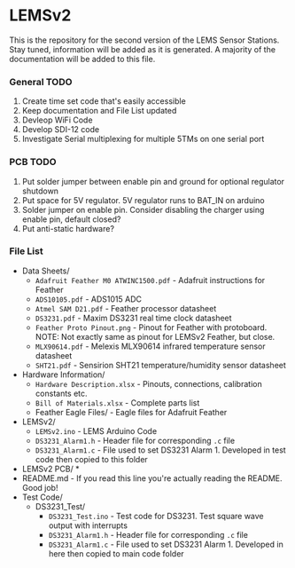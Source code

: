 # LEMSv2
This is the repository for the second version of the LEMS Sensor Stations. Stay tuned, information will be added as it is generated. A majority of the documentation will be added to this file.

### General TODO
1. Create time set code that's easily accessible
2. Keep documentation and File List updated
3. Devleop WiFi Code
4. Develop SDI-12 code
5. Investigate Serial multiplexing for multiple 5TMs on one serial port

### PCB TODO
1. Put solder jumper between enable pin and ground for optional regulator shutdown
2. Put space for 5V regulator. 5V regulator runs to BAT_IN on arduino
3. Solder jumper on enable pin. Consider disabling the charger using enable pin, default closed?
4. Put anti-static hardware?


### File List
* Data Sheets/
	* `Adafruit Feather M0 ATWINC1500.pdf` - Adafruit instructions for Feather
	* `ADS10105.pdf` - ADS1015 ADC
	* `Atmel SAM D21.pdf` - Feather processor datasheet
	* `DS3231.pdf` - Maxim DS3231 real time clock datasheet
	* `Feather Proto Pinout.png` - Pinout for Feather with protoboard. NOTE: Not exactly same as pinout for LEMSv2 Feather, but close.
	* `MLX90614.pdf` - Melexis MLX90614 infrared temperature sensor datasheet
	* `SHT21.pdf` - Sensirion SHT21 temperature/humidity sensor datasheet
* Hardware Information/
	* `Hardware Description.xlsx` - Pinouts, connections, calibration constants etc.
	* `Bill of Materials.xlsx`	- Complete parts list
	* Feather Eagle Files/ - Eagle files for Adafruit Feather
* LEMSv2/
	* `LEMSv2.ino` - LEMS Arduino Code
	* `DS3231_Alarm1.h` - Header file for corresponding `.c` file
	* `DS3231_Alarm1.c` - File used to set DS3231 Alarm 1. Developed in test code then copied to this folder
* LEMSv2 PCB/
	* 
* README.md - If you read this line you're actually reading the README. Good job!
* Test Code/
	* DS3231_Test/
		* `DS3231_Test.ino` - Test code for DS3231. Test square wave output with interrupts
		* `DS3231_Alarm1.h` - Header file for corresponding `.c` file
		* `DS3231_Alarm1.c` - File used to set DS3231 Alarm 1. Developed in here then copied to main code folder
	
